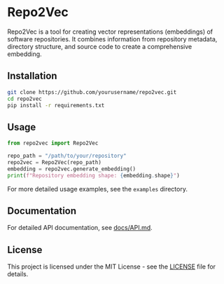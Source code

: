 # Repo2Vec

Repo2Vec is a tool for creating vector representations (embeddings) of software repositories. It combines information from repository metadata, directory structure, and source code to create a comprehensive embedding.

## Installation

```bash
git clone https://github.com/yourusername/repo2vec.git
cd repo2vec
pip install -r requirements.txt
```

## Usage

```python
from repo2vec import Repo2Vec

repo_path = "/path/to/your/repository"
repo2vec = Repo2Vec(repo_path)
embedding = repo2vec.generate_embedding()
print(f"Repository embedding shape: {embedding.shape}")
```

For more detailed usage examples, see the `examples` directory.

## Documentation

For detailed API documentation, see [docs/API.md](docs/API.md).

## License

This project is licensed under the MIT License - see the [LICENSE](LICENSE) file for details.
